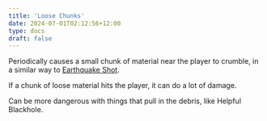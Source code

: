 ```yaml
---
title: 'Loose Chunks'
date: 2024-07-01T02:12:56+12:00
type: docs
draft: false
---
```


Periodically causes a small chunk of material near the player to crumble, in a similar way to [Earthquake Shot](https://noita.wiki.gg/wiki/Earthquake_Shot).

If a chunk of loose material hits the player, it can do a lot of damage.

Can be more dangerous with things that pull in the debris, like Helpful Blackhole.
